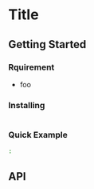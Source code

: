 # Title

## Getting Started

### Rquirement

- foo

### Installing

```bash

```

### Quick Example

```bash
:
```

## API
